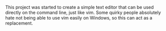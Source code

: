 This project was started to create a simple text editor that can be used directly on the
command line, just like vim. Some quirky people absolutely hate not being able to use vim
easily on Windows, so this can act as a replacement.
